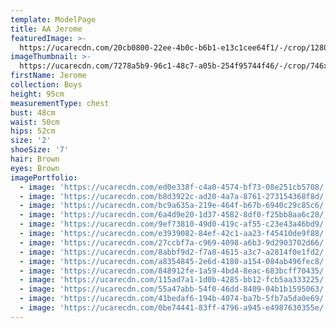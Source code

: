```yaml
---
template: ModelPage
title: AA Jerome
featuredImage: >-
  https://ucarecdn.com/20cb0800-22ee-4b0c-b6b1-e13c1cee64f1/-/crop/1280x853/0,207/-/preview/
imageThumbnail: >-
  https://ucarecdn.com/7278a5b9-96c1-48c7-a05b-254f95744f46/-/crop/746x928/86,92/-/preview/
firstName: Jerome
collection: Boys
height: 95cm
measurementType: chest
bust: 48cm
waist: 50cm
hips: 52cm
size: '2'
shoeSize: '7'
hair: Brown
eyes: Brown
imagePortfolio:
  - image: 'https://ucarecdn.com/ed0e338f-c4a0-4574-bf73-08e251cb5708/'
  - image: 'https://ucarecdn.com/b8d3922c-ad20-4a7a-8761-273154368f8d/'
  - image: 'https://ucarecdn.com/bc9a635a-219e-464f-b67b-6940c29c85c6/'
  - image: 'https://ucarecdn.com/6a4d9e20-1d37-4582-8df0-f25bb8aa6c28/'
  - image: 'https://ucarecdn.com/9ef73810-49d0-419c-af55-c23e43a46bd9/'
  - image: 'https://ucarecdn.com/e3939082-84ef-42c1-aa23-f45410de9f88/'
  - image: 'https://ucarecdn.com/27ccbf7a-c969-4098-a6b3-9d2903702d66/'
  - image: 'https://ucarecdn.com/8abbf9d2-f7a8-4615-a3c7-a2814f0e1fd2/'
  - image: 'https://ucarecdn.com/a8354845-2e6d-4180-a154-084ab496fec8/'
  - image: 'https://ucarecdn.com/848912fe-1a59-4bd4-8eac-683bcff70435/'
  - image: 'https://ucarecdn.com/115ad7a1-1d0b-4285-bb12-fcb5aa333225/'
  - image: 'https://ucarecdn.com/55a47abb-54f0-46dd-8409-04b1b1595063/'
  - image: 'https://ucarecdn.com/41bedaf6-194b-4074-ba7b-5fb7a5da0e69/'
  - image: 'https://ucarecdn.com/0be74441-83ff-4796-a945-e4987630355e/'
---
```


